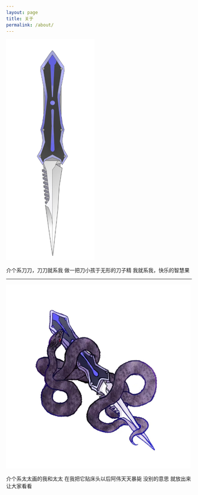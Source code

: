 ```yaml
---
layout: page
title: 关于
permalink: /about/
---
```


<img src="https://raw.githubusercontent.com/hyaigy020/UNTITLED/master/images/%E5%88%80%E5%88%80.jpg" alt="Sample"  width="240" height="600">

介个系刀刀，刀刀就系我
做一把刀小孩于无形的刀子精
我就系我，快乐的智慧果

***
<img src="https://raw.githubusercontent.com/hyaigy020/UNTITLED/master/images/%E8%9B%87%E5%88%80.jpeg" alt="Sample"  width="500" height="500">

介个系太太画的我和太太
在我把它贴床头以后阿伟天天暴毙
没别的意思
就放出来让大家看看
